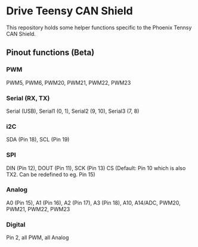 # Drive Teensy CAN Shield
This repository holds some helper functions specific to the Phoenix Tennsy CAN Shield.

## Pinout functions (Beta)

### PWM
PWM5,
PWM6,
PWM20,
PWM21,
PWM22,
PWM23

### Serial (RX, TX)
Serial (USB),
Serial1 (0, 1),
Serial2 (9, 10),
Serial3 (7, 8)

### i2C
SDA (Pin 18),
SCL (Pin 19)

### SPI
DIN (Pin 12),
DOUT (Pin 11),
SCK (Pin 13)
CS (Default: Pin 10 which is also TX2. Can be redefined to eg. Pin 15)

### Analog
A0 (Pin 15),
A1 (Pin 16),
A2 (Pin 17),
A3 (Pin 18),
A10,
A14/ADC,
PWM20,
PWM21,
PWM22,
PWM23

### Digital
Pin 2,
all PWM,
all Analog
